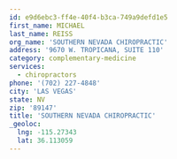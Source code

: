 ```yaml
---
id: e9d6ebc3-ff4e-40f4-b3ca-749a9defd1e5
first_name: MICHAEL
last_name: REISS
org_name: 'SOUTHERN NEVADA CHIROPRACTIC'
address: '9670 W. TROPICANA, SUITE 110'
category: complementary-medicine
services:
  - chiropractors
phone: '(702) 227-4848'
city: 'LAS VEGAS'
state: NV
zip: '89147'
title: 'SOUTHERN NEVADA CHIROPRACTIC'
_geoloc:
  lng: -115.27343
  lat: 36.113059
---
```

